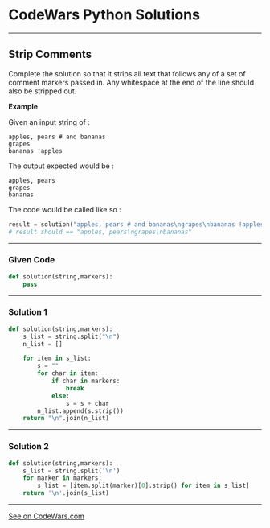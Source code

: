 # CodeWars Python Solutions

---

## Strip Comments

Complete the solution so that it strips all text that follows any of a set of comment markers passed in. Any whitespace at the end of the line should also be stripped out.

**Example**

Given an input string of :

```
apples, pears # and bananas
grapes
bananas !apples
```

The output expected would be :

```
apples, pears
grapes
bananas
```


The code would be called like so :

```python
result = solution("apples, pears # and bananas\ngrapes\nbananas !apples", ["#", "!"])
# result should == "apples, pears\ngrapes\nbananas"
```

---

### Given Code


```python
def solution(string,markers):
    pass
```

---

### Solution 1


```python
def solution(string,markers):
    s_list = string.split("\n")
    n_list = []

    for item in s_list:
        s = ""
        for char in item:
            if char in markers:
                break
            else:
                s = s + char
        n_list.append(s.strip())
    return "\n".join(n_list)
```


---

### Solution 2


```python
def solution(string,markers):
    s_list = string.split('\n')
    for marker in markers:
        s_list = [item.split(marker)[0].strip() for item in s_list]
    return '\n'.join(s_list)
```


---


[See on CodeWars.com](https://www.codewars.com/kata/51c8e37cee245da6b40000bd/)
